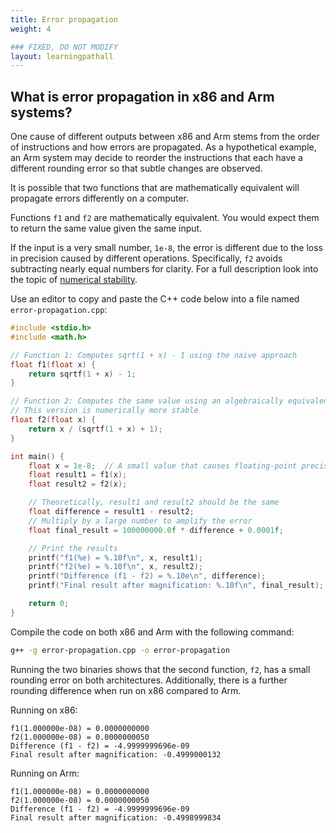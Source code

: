 ```yaml
---
title: Error propagation
weight: 4

### FIXED, DO NOT MODIFY
layout: learningpathall
---
```


## What is error propagation in x86 and Arm systems?

One cause of different outputs between x86 and Arm stems from the order of instructions and how errors are propagated. As a hypothetical example, an Arm system may decide to reorder the instructions that each have a different rounding error so that subtle changes are observed. 

It is possible that two functions that are mathematically equivalent will propagate errors differently on a computer. 

 Functions `f1` and `f2` are mathematically equivalent. You would expect them to return the same value given the same input. 
 
 If the input is a very small number, `1e-8`, the error is different due to the loss in precision caused by different operations. Specifically, `f2` avoids subtracting nearly equal numbers for clarity. For a full description look into the topic of [numerical stability](https://en.wikipedia.org/wiki/Numerical_stability). 

Use an editor to copy and paste the C++ code below into a file named `error-propagation.cpp`: 

```cpp
#include <stdio.h>
#include <math.h>

// Function 1: Computes sqrt(1 + x) - 1 using the naive approach
float f1(float x) {
    return sqrtf(1 + x) - 1;
}

// Function 2: Computes the same value using an algebraically equivalent transformation
// This version is numerically more stable
float f2(float x) {
    return x / (sqrtf(1 + x) + 1);
}

int main() {
    float x = 1e-8;  // A small value that causes floating-point precision issues
    float result1 = f1(x);
    float result2 = f2(x);

    // Theoretically, result1 and result2 should be the same
    float difference = result1 - result2;
    // Multiply by a large number to amplify the error
    float final_result = 100000000.0f * difference + 0.0001f;

    // Print the results
    printf("f1(%e) = %.10f\n", x, result1);
    printf("f2(%e) = %.10f\n", x, result2);
    printf("Difference (f1 - f2) = %.10e\n", difference);
    printf("Final result after magnification: %.10f\n", final_result);

    return 0;
}
```

Compile the code on both x86 and Arm with the following command:

```bash
g++ -g error-propagation.cpp -o error-propagation
```

Running the two binaries shows that the second function, `f2`, has a small rounding error on both architectures. Additionally, there is a further rounding difference when run on x86 compared to Arm.

Running on x86:

```output
f1(1.000000e-08) = 0.0000000000
f2(1.000000e-08) = 0.0000000050
Difference (f1 - f2) = -4.9999999696e-09
Final result after magnification: -0.4999000132
```

Running on Arm:
```output
f1(1.000000e-08) = 0.0000000000
f2(1.000000e-08) = 0.0000000050
Difference (f1 - f2) = -4.9999999696e-09
Final result after magnification: -0.4998999834
```
